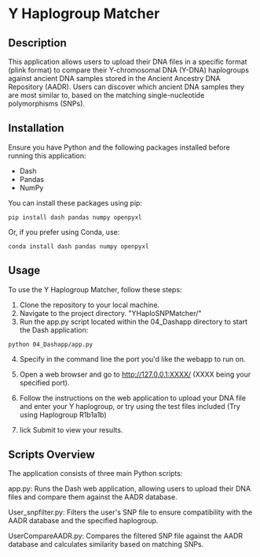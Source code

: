 # Y Haplogroup Matcher

## Description

This application allows users to upload their DNA files in a specific format (plink format) to compare their Y-chromosomal DNA (Y-DNA) haplogroups against ancient DNA samples stored in the Ancient Ancestry DNA Repository (AADR). Users can discover which ancient DNA samples they are most similar to, based on the matching single-nucleotide polymorphisms (SNPs).

## Installation

Ensure you have Python and the following packages installed before running this application:

- Dash
- Pandas
- NumPy

You can install these packages using pip:

```shell
pip install dash pandas numpy openpyxl
```

Or, if you prefer using Conda, use:

```shell
conda install dash pandas numpy openpyxl
```
## Usage
To use the Y Haplogroup Matcher, follow these steps:

1. Clone the repository to your local machine.
2. Navigate to the project directory. "YHaploSNPMatcher/"
3. Run the app.py script located within the 04_Dashapp directory to start the Dash application:
```shell
python 04_Dashapp/app.py
```
4. Specify in the command line the port you'd like the webapp to run on.

5. Open a web browser and go to http://127.0.0.1:XXXX/ (XXXX being your specified port).

6. Follow the instructions on the web application to upload your DNA file and enter your Y haplogroup, or try using the test files included (Try using Haplogroup R1b1a1b)

7. lick Submit to view your results.

## Scripts Overview

The application consists of three main Python scripts:

app.py: Runs the Dash web application, allowing users to upload their DNA files and compare them against the AADR database.

User_snpfilter.py: Filters the user's SNP file to ensure compatibility with the AADR database and the specified haplogroup.

UserCompareAADR.py: Compares the filtered SNP file against the AADR database and calculates similarity based on matching SNPs.